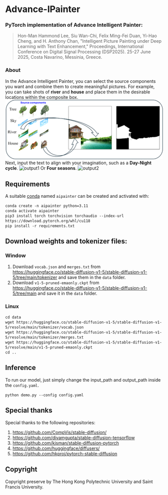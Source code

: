 # Advance-IPainter
### PyTorch implementation of Advance Intelligent Painter:

>Hon-Man Hammond Lee, Siu Wan-Chi, Felix Ming-Fei Duan, Yi-Hao Cheng, and H. Anthony Chan, "Intelligent Picture Painting under Deep Learning with Text Enhancement," Proceedings, International Conference on Digital Signal Processing (DSP2025). 25-27 June 2025, Costa Navarino, Messinia, Greece.

### About
In the Advance Intelligent Painter, you can select the source components you want and combine them to create meaningful pictures. For example, you can take shots of **river** and **house** and place them in the desirable locations within the composite box.
![input1](assets/000.png)
Next, input the text to align with your imagination, such as a **Day-Night cycle**.
![output1](assets/003.png)
Or **Four seasons**.
![output2](assets/004.png)
## Requirements

A suitable [conda](https://docs.conda.io/en/latest/) named `aipainter` can be created and activated with:

```
conda create -n aipainter python=3.11
conda activate aipainter
pip3 install torch torchvision torchaudio --index-url https://download.pytorch.org/whl/cu118
pip install -r requirements.txt
```

## Download weights and tokenizer files:

### Window
1. Download `vocab.json` and `merges.txt` from https://huggingface.co/stable-diffusion-v1-5/stable-diffusion-v1-5/tree/main/tokenizer and save them in the `data` folder.
2. Download `v1-5-pruned-emaonly.ckpt` from https://huggingface.co/stable-diffusion-v1-5/stable-diffusion-v1-5/tree/main and save it in the `data` folder.

### Linux
```
cd data
wget https://huggingface.co/stable-diffusion-v1-5/stable-diffusion-v1-5/resolve/main/tokenizer/vocab.json
wget https://huggingface.co/stable-diffusion-v1-5/stable-diffusion-v1-5/resolve/main/tokenizer/merges.txt
wget https://huggingface.co/stable-diffusion-v1-5/stable-diffusion-v1-5/resolve/main/v1-5-pruned-emaonly.ckpt
cd ..
```
## Inference
To run our model, just simply change the input_path and output_path inside the `config.yaml`.
```
python demo.py --config config.yaml
```
## Special thanks

Special thanks to the following repositories:

1. https://github.com/CompVis/stable-diffusion/
1. https://github.com/divamgupta/stable-diffusion-tensorflow
1. https://github.com/kjsman/stable-diffusion-pytorch
1. https://github.com/huggingface/diffusers/
1. https://github.com/hkproj/pytorch-stable-diffusion

## Copyright

Copyright preserve by The Hong Kong Polytechnic University and Saint Francis University.
